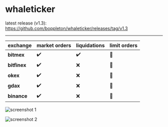 <h1>whaleticker</h1>

latest release (v1.3): https://github.com/boppleton/whaleticker/releases/tag/v1.3


- - - -


exchange | market orders | liquidations | limit orders
-------- | ----------- | ------ | -------
**bitmex** | :heavy_check_mark: | :heavy_check_mark: |  :construction:
**bitfinex** | :heavy_check_mark: | :x: |  :construction:
**okex** | :heavy_check_mark: | :x: |  :construction:
**gdax** | :heavy_check_mark: | :x: |  :construction:
**binance** | :heavy_check_mark: | :x: |  :construction:


![screenshot 1](https://i.imgur.com/OwndQta.png?raw=true "")

![screenshot 2](https://i.imgur.com/XLCGGtD.png?raw=true "")

